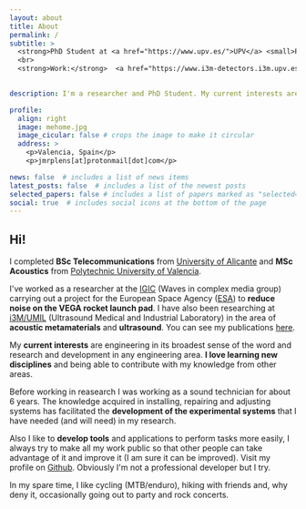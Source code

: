 ```yaml
---
layout: about
title: About
permalink: /
subtitle: >
  <strong>PhD Student at <a href="https://www.upv.es/">UPV</a> <small>Polytechnic University of Valencia</small>
  <br> 
  <strong>Work:</strong>  <a href="https://www.i3m-detectors.i3m.upv.es/research/ultrasound-medical-and-industrial-laboratory-umil/">i3M-CSIC</a> <small>Ultrasound Medical and Industrial Laboratory</small>
   

description: I'm a researcher and PhD Student. My current interests are engineering in its broadest sense of the word and research and development in any engineering area. I love learning new disciplines and being able to contribute with my knowledge from other areas.

profile:
  align: right
  image: mehome.jpg
  image_cicular: false # crops the image to make it circular
  address: >
    <p>Valencia, Spain</p> 
    <p>jmrplens[at]protonmail[dot]com</p>

news: false  # includes a list of news items
latest_posts: false  # includes a list of the newest posts
selected_papers: false # includes a list of papers marked as "selected={true}"
social: true  # includes social icons at the bottom of the page
---
```


<h2>Hi!</h2> 

I completed <strong>BSc Telecommunications</strong> from [University of Alicante](https://www.ua.es/en) and <strong>MSc Acoustics</strong> from [Polytechnic University of Valencia](http://www.upv.es/en). 

I've worked as a researcher at the <a href="http://igic.webs.upv.es/index.php?option=com_content&view=article&id=22">IGIC</a> (Waves in complex media group) carrying out a project for the European Space Agency (<a href="https://www.esa.int/">ESA</a>) to <strong>reduce noise on the VEGA rocket launch pad</strong>. I have also been researching at <a href="https://www.i3m-detectors.i3m.upv.es/research/ultrasound-medical-and-industrial-laboratory-umil/">i3M/UMIL</a> (Ultrasound Medical and Industrial Laboratory) in the area of <strong>acoustic metamaterials</strong> and <strong>ultrasound</strong>. You can see my publications [here](/publications/).

My <strong>current interests</strong> are engineering in its broadest sense of the word and research and development in any engineering area. <strong>I love learning new disciplines</strong> and being able to contribute with my knowledge from other areas.

Before working in reasearch I was working as a sound technician for about 6 years. The knowledge acquired in installing, repairing and adjusting systems has facilitated the <strong>development of the experimental systems</strong> that I have needed (and will need) in my research.

Also I like to <strong>develop tools</strong> and applications to perform tasks more easily, I always try to make all my work public so that other people can take advantage of it and improve it (I am sure it can be improved). Visit my profile on [Github](https://github.com/jmrplens). Obviously I'm not a professional developer but I try.

In my spare time, I like cycling (MTB/enduro), hiking with friends and, why deny it, occasionally going out to party and rock concerts.